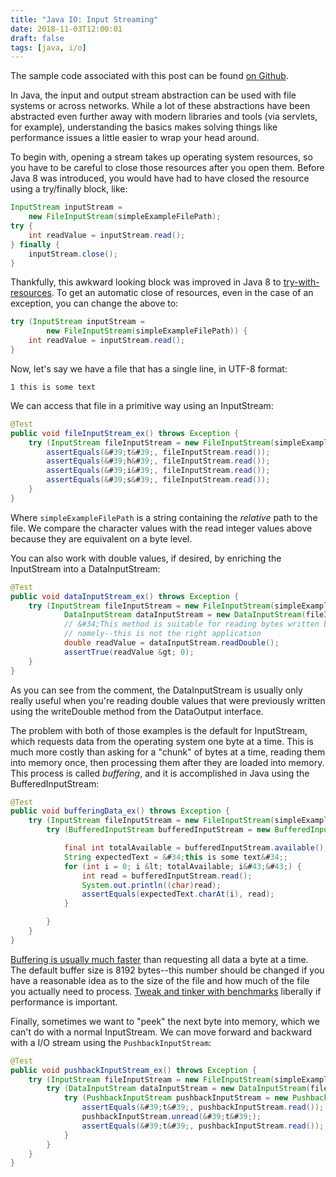 ```yaml
---
title: "Java IO: Input Streaming"
date: 2018-11-03T12:00:01
draft: false
tags: [java, i/o]
---
```


The sample code associated with this post can be found [on Github](https://github.com/nfisher23/iodemos).

In Java, the input and output stream abstraction can be used with file systems or across networks. While a lot of these abstractions have been abstracted even further
away with modern libraries and tools (via servlets, for example), understanding the basics makes solving things like performance issues a little easier to wrap your head around.

To begin with, opening a stream takes up operating system resources, so you have to be careful to close those resources after you open them. Before Java 8 was introduced, you would have
had to have closed the resource using a try/finally block, like:

```java
InputStream inputStream =
    new FileInputStream(simpleExampleFilePath);
try {
    int readValue = inputStream.read();
} finally {
    inputStream.close();
}

```

Thankfully, this awkward looking block was improved in Java 8 to [try-with-resources](https://docs.oracle.com/javase/tutorial/essential/exceptions/tryResourceClose.html). To get an automatic close of resources, even in the case of an exception, you can change the above to:

```java
try (InputStream inputStream =
        new FileInputStream(simpleExampleFilePath)) {
    int readValue = inputStream.read();
}

```

Now, let&#39;s say we have a file that has a single line, in UTF-8 format:

```
1 this is some text
```

We can access that file in a primitive way using an InputStream:

```java
@Test
public void fileInputStream_ex() throws Exception {
    try (InputStream fileInputStream = new FileInputStream(simpleExampleFilePath)) {
        assertEquals(&#39;t&#39;, fileInputStream.read());
        assertEquals(&#39;h&#39;, fileInputStream.read());
        assertEquals(&#39;i&#39;, fileInputStream.read());
        assertEquals(&#39;s&#39;, fileInputStream.read());
    }
}

```

Where `simpleExampleFilePath` is a string containing the _relative_ path to the file. We compare the character values with the read integer values above because they are equivalent on a byte level.

You can also work with double values, if desired, by enriching the InputStream into a DataInputStream:

```java
@Test
public void dataInputStream_ex() throws Exception {
    try (InputStream fileInputStream = new FileInputStream(simpleExampleFilePath);
            DataInputStream dataInputStream = new DataInputStream(fileInputStream)) {
            // &#34;This method is suitable for reading bytes written by the writeDouble method of interface DataOutput&#34;
            // namely--this is not the right application
            double readValue = dataInputStream.readDouble();
            assertTrue(readValue &gt; 0);
    }
}

```

As you can see from the comment, the DataInputStream is usually only really useful when you&#39;re reading double values that were previously written using the writeDouble method from the DataOutput interface.

The problem with both of those examples is the default for InputStream, which requests data from the operating system one byte at a time. This is much more costly than asking for a &#34;chunk&#34; of bytes at a time, reading them into memory once, then processing them after they are loaded into memory. This process is called _buffering_, and it is accomplished in Java using the BufferedInputStream:

```java
@Test
public void bufferingData_ex() throws Exception {
    try (InputStream fileInputStream = new FileInputStream(simpleExampleFilePath)) {
        try (BufferedInputStream bufferedInputStream = new BufferedInputStream(fileInputStream)) {

            final int totalAvailable = bufferedInputStream.available();
            String expectedText = &#34;this is some text&#34;;
            for (int i = 0; i &lt; totalAvailable; i&#43;&#43;) {
                int read = bufferedInputStream.read();
                System.out.println((char)read);
                assertEquals(expectedText.charAt(i), read);
            }

        }
    }
}

```

[Buffering is usually much faster](https://nickolasfisher.com/blog/Improving-Java-IO-Performance-Buffering-Techniques) than requesting all data a byte at a time. The default buffer size is 8192 bytes--this number should be changed if you have a reasonable idea as to the size of the file and how much of the file you actually need to process. [Tweak and tinker with benchmarks](https://nickolasfisher.com/blog/Improving-Java-IO-Performance-Buffering-Techniques) liberally if performance is important.

Finally, sometimes we want to &#34;peek&#34; the next byte into memory, which we can&#39;t do with a normal InputStream. We can move forward and backward with a I/O stream using the `PushbackInputStream`:

```java
@Test
public void pushbackInputStream_ex() throws Exception {
    try (InputStream fileInputStream = new FileInputStream(simpleExampleFilePath)) {
        try (DataInputStream dataInputStream = new DataInputStream(fileInputStream)) {
            try (PushbackInputStream pushbackInputStream = new PushbackInputStream(dataInputStream)) {
                assertEquals(&#39;t&#39;, pushbackInputStream.read());
                pushbackInputStream.unread(&#39;t&#39;);
                assertEquals(&#39;t&#39;, pushbackInputStream.read());
            }
        }
    }
}

```
